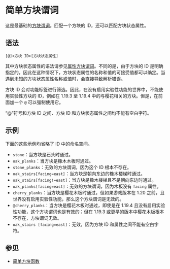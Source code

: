 # 简单方块谓词

这是最基础的[方块谓词](../zh.md)。匹配一个方块的 ID，还可以匹配方块状态属性。

## 语法

`[@]<方块 ID>[方块状态属性]`

其中方块状态属性的语法请参见[属性方块谓词](../properties/zh.md)。不同的是，由于方块的 ID 是明确指定的，因此在这种情况下，方块状态属性的名称和值的可接受值都可以确定。当遇到未知的方块状态属性名称或值时，会直接导致解析错误。

方块 ID 会对功能标签进行筛选。因此，在没有启用实验性功能的世界中，不能使用实验性方块的 ID，例如在 1.19.3 至 1.19.4 中的与樱花相关的方块。但是，在前面加一个 `@` 可以强制使用它。

“@”符号和方块 ID 之间、方块 ID 和方块状态属性之间均不能有空白字符。

## 示例

下面的这些示例均省略了 ID 中的命名空间。

- `stone`：当方块是石头时通过。
- `oak_planks`：当方块是橡木木板时通过。
- `stone_planks`：无效的方块谓词，因为这个 ID 根本不存在。
- `oak_stairs[facing=east]`：当方块是朝向东边的橡木楼梯时通过。
- `oak_stairs[facing!=east]`：当方块是橡木楼梯且不是朝向东边时通过。
- `oak_planks[facing=east]`：无效的方块谓词，因为木板没有 `facing` 属性。
- `cherry_planks`：当方块是樱花木板时通过，但如果游戏版本在 1.20 之前，且世界没有启用实验性功能，那么这个方块谓词是无效的。
- `@cherry_planks`：当方块是樱花木板时通过，即使是在 1.19.4 且没有启用实验性功能，这个方块谓词也是有效的；但在 1.19.3 或更早的版本中樱花木板根本不存在，方块谓词无效。
- `oak_stairs [facing=east]`：无效，因为方块 ID 和属性之间不能有空白字符。

## 参见

- [简单方块函数](../../block_function/simple/zh.md)